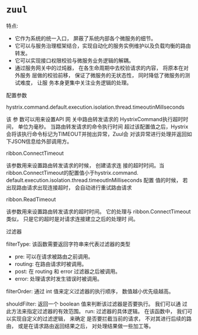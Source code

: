 `zuul`
======

特点:

* 它作为系统的统一入口， 屏蔽了系统内部各个微服务的细节。
* 它可以与服务治理框架结合，实现自动化的服务实例维护以及负载均衡的路由转发。
* 它可以实现接口权限校验与微服务业务逻辑的解耦。
* 通过服务网关中的过炖器， 在各生命周期中去校验请求的内容， 将原本在对外服务
层做的校验前移， 保证了微服务的无状态性， 同时降低了微服务的测试难度， 让服
务本身更集中关注业务逻辑的处理。

配置参数

hystrix.command.default.execution.isolation.thread.timeoutinMillseconds

该 参 数可以用来设置API 网 关中路由转发请求的
HystrixCommand执行超时时间， 单位为毫秒。 当路由转发请求的命令执行时间
超过该配置值之后，Hystrix会将该执行命令标记为TIMEOUT并抛出异常，Zuul会
对该异常进行处理并返回如下JSON信息给外部调用方。

ribbon.ConnectTimeout

该参数用来设置路由转发请求的时候， 创建请求连
接的超时时间。当ribbon.ConnectTimeout的配置值小于hystrix.command.
default.execution.isolation.thread.timeoutlnMilliseconds 配置
值的时候， 若出现路由请求出现连接超时， 会自动进行重试路由请求

ribbon.ReadTimeout

该参数用来设置路由转发请求的超时时间。 它的处理与
ribbon.ConnectTimeout类似， 只是它的超时是对请求连接建立之后的处理时
间。

过滤器

filterType: 该函数需要返回字符串来代表过滤器的类型
* pre: 可以在请求被路由之前调用。
* routing: 在路由请求时被调用。
* post: 在 routing 和 error 过滤器之后被调用。
* error: 处理请求时发生错误时被调用。

filterOrder: 通过 int 值来定义过滤器的执行顺序， 数值越小优先级越高。

shouldFilter: 返回一个 boolean 值来判断该过滤器是否要执行。 我们可以通
过此方法来指定过滤器的有效范围。
run: 过滤器的具体逻辑。 在该函数中， 我们可以实现自定义的过滤逻辑， 来确定
是否要拦截当前的请求， 不对其进行后续的路由， 或是在请求路由返回结果之后，
对处理结果做一些加工等。


